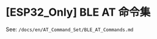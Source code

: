 [ESP32_Only] BLE AT 命令集
============================

See: `/docs/en/AT_Command_Set/BLE_AT_Commands.md`